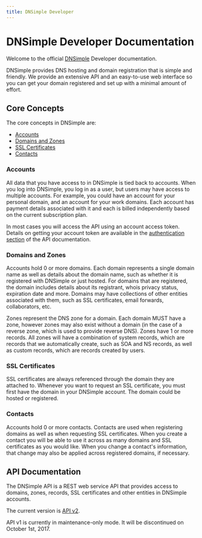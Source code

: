 ```yaml
---
title: DNSimple Developer
---
```


# DNSimple Developer Documentation

Welcome to the official [DNSimple](https://dnsimple.com/) Developer documentation.

DNSimple provides DNS hosting and domain registration that is simple and friendly. We provide an extensive API and an easy-to-use web interface so you can get your domain registered and set up with a minimal amount of effort.

## Core Concepts

The core concepts in DNSimple are:

- [Accounts](#accounts)
- [Domains and Zones](#domains-and-zones)
- [SSL Certificates](#ssl-certificates)
- [Contacts](#contacts)

### Accounts

All data that you have access to in DNSimple is tied back to accounts. When you log into DNSimple, you log in as a user, but users may have access to multiple accounts. For example, you could have an account for your personal domain, and an account for your work domains. Each account has payment details associated with it and each is billed independently based on the current subscription plan.

In most cases you will access the API using an account access token. Details on getting your account token are available in the [authentication section](https://developer.dnsimple.com/v2/#authentication) of the API documentation.

### Domains and Zones

Accounts hold 0 or more domains. Each domain represents a single domain name as well as details about the domain name, such as whether it is registered with DNSimple or just hosted. For domains that are registered, the domain includes details about its registrant, whois privacy status, expiration date and more. Domains may have collections of other entities associated with them, such as SSL certificates, email forwards, collaborators, etc.

Zones represent the DNS zone for a domain. Each domain MUST have a zone, however zones may also exist without a domain (in the case of a reverse zone, which is used to provide reverse DNS). Zones have 1 or more records. All zones will have a combination of system records, which are records that we automatically create, such as SOA and NS records, as well as custom records, which are records created by users.

### SSL Certificates

SSL certificates are always referenced through the domain they are attached to. Whenever you want to request an SSL certificate, you must first have the domain in your DNSimple account. The domain could be hosted or registered.

### Contacts

Accounts hold 0 or more contacts. Contacts are used when registering domains as well as when requesting SSL certificates. When you create a contact you will be able to use it across as many domains and SSL certificates as you would like. When you change a contact's information, that change may also be applied across registered domains, if necessary.

## API Documentation

The DNSimple API is a REST web service API that provides access to domains, zones, records, SSL certificates and other entities in DNSimple accounts.

The current version is [API v2](/v2/).

API v1 is currently in maintenance-only mode. It will be discontinued on October 1st, 2017.
